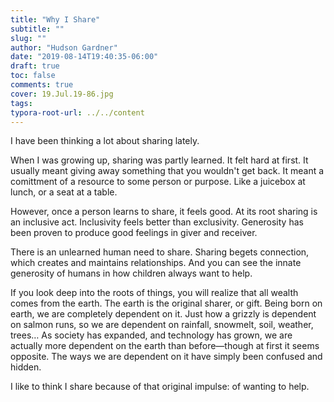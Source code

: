 ```yaml
---
title: "Why I Share"
subtitle: ""
slug: ""
author: "Hudson Gardner"
date: "2019-08-14T19:40:35-06:00"
draft: true
toc: false
comments: true
cover: 19.Jul.19-86.jpg
tags:
typora-root-url: ../../content
---
```


I have been thinking a lot about sharing lately. 

When I was growing up, sharing was partly learned. It felt hard at first. It usually meant giving  away something that you wouldn't get back. It meant a comittment of a resource to some person or purpose. Like a juicebox at lunch, or a seat at a table. 

However, once a person learns to share, it feels good. At its root sharing is an inclusive act. Inclusivity feels better than exclusivity. Generosity has been proven to produce good feelings in giver and receiver.

There is an unlearned human need to share. Sharing begets connection, which creates and maintains relationships. And you can see the innate generosity of humans in how children always want to help.

If you look deep into the roots of things, you will realize that all wealth comes from the earth. The earth is the original sharer, or gift. Being born on earth, we are completely dependent on it. Just how a grizzly is dependent on salmon runs, so we are dependent on rainfall, snowmelt, soil, weather, trees… As society has expanded, and technology has grown, we are actually more dependent on the earth than before—though at first it seems opposite. The ways we are dependent on it have simply been confused and hidden.

I like to think I share because of that original impulse: of wanting to help. 